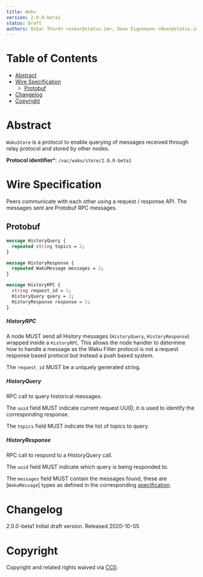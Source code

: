 ```yaml
---
title: Waku
version: 2.0.0-beta1
status: Draft
authors: Oskar Thorén <oskar@status.im>, Dean Eigenmann <dean@status.im>
---
```


# Table of Contents

- [Abstract](#abstract)
- [Wire Specification](#wire-specification)
  * [Protobuf](#protobuf)
- [Changelog](#changelog)
- [Copyright](#copyright)

# Abstract

`WakuStore` is a protocol to enable querying of messages received through relay protocol and stored by other nodes.

**Protocol identifier***: `/vac/waku/store/2.0.0-beta1`

# Wire Specification

Peers communicate with each other using a request / response API. The messages sent are Protobuf RPC messages.

## Protobuf

```protobuf
message HistoryQuery {
  repeated string topics = 2;
}

message HistoryResponse {
  repeated WakuMessage messages = 2;
}

message HistoryRPC {
  string request_id = 1;
  HistoryQuery query = 2;
  HistoryResponse response = 3;
}
```

##### HistoryRPC

A node MUST send all History messages (`HistoryQuery`, `HistoryResponse`) wrapped inside a
`HistoryRPC`. This allows the node handler to determine how to handle a message as the Waku
Filter protocol is not a request response based protocol but instead a push based system.

The `request_id` MUST be a uniquely generated string.

##### HistoryQuery

RPC call to query historical messages.

The `uuid` field MUST indicate current request UUID, it is used to identify the corresponding response.

The `topics` field MUST indicate the list of topics to query.

##### HistoryResponse

RPC call to respond to a HistoryQuery call.

The `uuid` field MUST indicate which query is being responded to.

The `messages` field MUST contain the messages found, these are [`WakuMessage`] types as defined in the corresponding [specification](./waku-message.md).

# Changelog

2.0.0-beta1
Initial draft version. Released 2020-10-05 <!-- @TODO LINK -->

# Copyright

Copyright and related rights waived via
[CC0](https://creativecommons.org/publicdomain/zero/1.0/).
